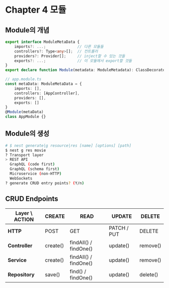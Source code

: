 # Chapter 4 모듈

## Module의 개념

```ts
export interface ModuleMetaData {
    imports?: ...;              // 다른 모듈들
    controllers?: Type<any>[];  // 컨트롤러
    providers?: Provider[];     // inject할 수 있는 것들
    exports?: ...;              // 이 모듈에서 export할 것들
}
export declare function Module(metadata: ModuleMetadata): ClassDecorator;

// app.module.ts
const metaData: ModuleMetaData = {
    imports: [],
    controllers: [AppController],
    providers: [],
    exports: []
}
@Module(metaData)
class AppModule {}
```

## Module의 생성

```sh
# $ nest generate|g resource|res [name] [options] [path]
$ nest g res movie
? Transport layer
> REST API
  GraphQL (code first)
  GraphQL (schema first)
  Microservice (non-HTTP)
  WebSockets
? generate CRUD entry points? (Y/n)
```

## CRUD Endpoints

| **Layer \ ACTION** | **CREATE** | **READ**              | **UPDATE**  | **DELETE** |
|--------------------|------------|-----------------------|-------------|------------|
| **HTTP**           | POST       | GET                   | PATCH / PUT | DELETE     |
| **Controller**     | create()   | findAll() / findOne() | update()    | remove()   |
| **Service**        | create()   | findAll() / findOne() | update()    | remove()   |
| **Repository**     | save()     | find() / findOne()    | update()    | delete()   |

